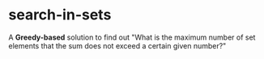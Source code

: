 # search-in-sets

A **Greedy-based** solution to find out "What is the maximum number of set elements that the sum does not exceed a certain given number?"



